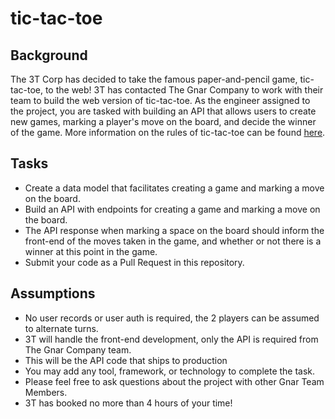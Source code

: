 # tic-tac-toe

## Background

The 3T Corp has decided to take the famous paper-and-pencil game, tic-tac-toe, to the web! 3T has contacted The Gnar Company to work with their team to build the web version of tic-tac-toe. As the engineer assigned to the project, you are tasked with building an API that allows users to create new games, marking a player's move on the board, and decide the winner of the game. More information on the rules of tic-tac-toe can be found [here](https://en.wikipedia.org/wiki/Tic-tac-toe).

## Tasks

* Create a data model that facilitates creating a game and marking a move on the board.
* Build an API with endpoints for creating a game and marking a move on the board.
* The API response when marking a space on the board should inform the front-end of the moves taken in the game, and whether or not there is a winner at this point in the game.
* Submit your code as a Pull Request in this repository.

## Assumptions

* No user records or user auth is required, the 2 players can be assumed to alternate turns.
* 3T will handle the front-end development, only the API is required from The Gnar Company team.
* This will be the API code that ships to production
* You may add any tool, framework, or technology to complete the task.
* Please feel free to ask questions about the project with other Gnar Team Members.
* 3T has booked no more than 4 hours of your time!

